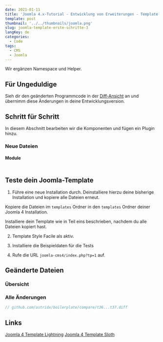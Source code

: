 ```yaml
---
date: 2021-01-11
title: 'Joomla 4.x-Tutorial - Entwicklung von Erweiterungen - Template - Erste Schritte'
template: post
thumbnail: '../../thumbnails/joomla.png'
slug: joomla-template-erste-schritte-3
langKey: de
categories:
  - Code
tags:
  - CMS
  - Joomla
---
```


Wir ergänzen Namespace und Helper.

## Für Ungeduldige

Sieh dir den geänderten Programmcode in der [Diff-Ansicht](https://github.com/astridx/boilerplate/compare/t36...t37) an und übernimm diese Änderungen in deine Entwicklungsversion.

## Schritt für Schritt

In diesem Abschnitt bearbeiten wir die Komponenten und fügen ein Plugin hinzu.

### Neue Dateien

#### Module

##### []()

```php

```

## Teste dein Joomla-Template

1. Führe eine neue Installation durch. Deinstalliere hierzu deine bisherige Installation und kopiere alle Dateien erneut.

Kopiere die Dateien im `templates` Ordner in den `templates` Ordner deiner Joomla 4 Installation.

Installiere dein Template wie in Teil eins beschrieben, nachdem du alle Dateien kopiert hast.

2. Template Style Facile als aktiv.

3. Installiere die Beispieldaten für die Tests

4. Rufe die URL `joomla-cms4/index.php?tp=1` auf.

## Geänderte Dateien

### Übersicht

### Alle Änderungen

```php {diff}
// github.com/astridx/boilerplate/compare/t36...t37.diff


```

## Links

[Joomla 4 Template Lightning](https://github.com/C-Lodder/lightning)
[Joomla 4 Template Sloth](https://github.com/dgrammatiko/sloth-pkg)
